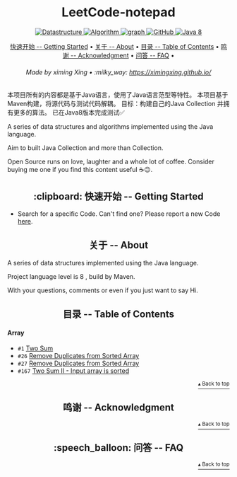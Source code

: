 <h1 id="title" align="center">LeetCode-notepad</h1>

<p align="center">
    <a href="#DataStructure">
        <img src="https://img.shields.io/badge/Content-Datastructure-orange" alt="Datastructure">
    </a>
    <a href="#Algorithm">
        <img src="https://img.shields.io/badge/Content-Algorithm-orange" alt="Algorithm">
    </a>
    <a href="#GraphTheory">
        <img src="https://img.shields.io/badge/Content-graph-orange" alt="graph">
    </a>
    <a href="http://www.apache.org/licenses/">
        <img src="https://img.shields.io/badge/license-Apache-blue" alt="GitHub">
    </a>
    <a href="https://www.oracle.com/technetwork/java/javase/downloads/index-jsp-138363.html">
        <img src="https://img.shields.io/badge/Java-8-blue" alt="Java 8">
    </a>
</p>
 
<p align="center">
    <a href="#clipboard-getting-started">快速开始 -- Getting Started</a> •
    <a href="#about">关于 -- About</a> •
    <a href="#table-of-contents">目录 -- Table of Contents</a> •
    <a href="#acknowledgment">鸣谢 -- Acknowledgment</a> •
    <a href="#speech_balloon-faq">问答 -- FAQ</a> •
</p>

<h6 align="center">Made by ximing Xing • :milky_way: 
<a href="https://ximingxing.github.io/">https://ximingxing.github.io/</a>
</h6>

本项目所有的内容都是基于Java语言，使用了Java语言范型等特性。
本项目基于Maven构建，将源代码与测试代码解耦。
目标：构建自己的Java Collection 并拥有更多的算法。
已在Java8版本完成测试✅

A series of data structures and algorithms implemented using the Java language.

Aim to built Java Collection and more than Collection.

Open Source runs on love, laughter and a whole lot of coffee. Consider buying me one if you find this content useful ☕️😉.

<h2 align="center">:clipboard: 快速开始 -- Getting Started</h2>

- Search for a specific Code. Can't find one? Please report a new Code [here](https://github.com/ximingxing/LeetCode-notepad/issues).

<h2 align="center">关于 -- About</h2>

A series of data structures implemented using the Java language.

Project language level is 8 , build by Maven.

With your questions, comments or even if you just want to say Hi.

<h2 align="center">目录 -- Table of Contents</h2>

#### Array
* `#1`   [Two Sum](https://github.com/ximingxing/LeetCode-notepad/tree/master/1-Two-Sum/src)
* `#26`  [Remove Duplicates from Sorted Array](https://github.com/ximingxing/LeetCode-notepad/tree/master/26-Remove-Duplicates-from-Sorted-Array/src)
* `#27`  [Remove Duplicates from Sorted Array](https://github.com/ximingxing/LeetCode-notepad/tree/master/27-Remove-Element/src)
* `#167` [Two Sum II - Input array is sorted]((https://github.com/ximingxing/LeetCode-notepad/tree/master/167-Two-Sum-II-Input-array-is-sorted/src))

<p align="right"><a href="#title"><sup>▴ Back to top</sup></a></p>

<h2 align="center">鸣谢 -- Acknowledgment</h2>

<p align="right"><a href="#title"><sup>▴ Back to top</sup></a></p>

<h2 align="center">:speech_balloon: 问答 -- FAQ</h2>
<p align="right"><a href="#title"><sup>▴ Back to top</sup></a></p>
